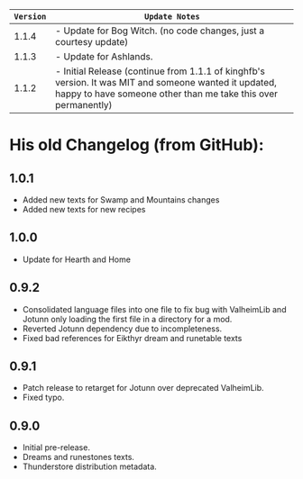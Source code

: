 | `Version` | `Update Notes`                                                                                                                                                         |
|-----------|------------------------------------------------------------------------------------------------------------------------------------------------------------------------|
| 1.1.4     | - Update for Bog Witch. (no code changes, just a courtesy update)                                                                                                      |
| 1.1.3     | - Update for Ashlands.                                                                                                                                                 |
| 1.1.2     | - Initial Release (continue from 1.1.1 of kinghfb's version. It was MIT and someone wanted it updated, happy to have someone other than me take this over permanently) |


His old Changelog (from GitHub):
=========

1.0.1
-----
* Added new texts for Swamp and Mountains changes
* Added new texts for new recipes

1.0.0
-----
* Update for Hearth and Home

0.9.2
-----
* Consolidated language files into one file to fix bug with ValheimLib and Jotunn only loading the first file in a directory for a mod.
* Reverted Jotunn dependency due to incompleteness.
* Fixed bad references for Eikthyr dream and runetable texts

0.9.1
-----
* Patch release to retarget for Jotunn over deprecated ValheimLib.
* Fixed typo.

0.9.0
-----
* Initial pre-release.
* Dreams and runestones texts.
* Thunderstore distribution metadata.


